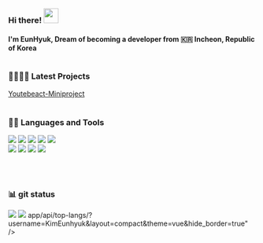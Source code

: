 <!--
### Hi there 👋
**KimEunhyuk/KimEunhyuk** is a ✨ _special_ ✨ repository because its `README.md` (this file) appears on your GitHub profile.

Here are some ideas to get you started:

- 🔭 I’m currently working on ...
- 🌱 I’m currently learning ...
- 👯 I’m looking to collaborate on ...
- 🤔 I’m looking for help with ...
- 💬 Ask me about ...
- 📫 How to reach me: ...
- 😄 Pronouns: ...
- ⚡ Fun fact: ...
-->

### Hi there! <img src="https://raw.githubusercontent.com/MartinHeinz/MartinHeinz/master/wave.gif" width="30px">
#### I'm EunHyuk, Dream of becoming a developer from :kr: Incheon, Republic of Korea <br><br>

<!-- ### About me -->

<!-- ### Interest -->

### 👨‍👩‍👧‍👦 Latest Projects
[Youtebeact-Miniproject](https://github.com/KimEunhyuk/Youtubeact-Miniproject.git) <br><br>



### 👨‍💻 Languages and Tools
<p>
<img src="https://img.shields.io/badge/Java-007396?style=flat-square&logo=Java&logoColor=white"/>
<img src="https://img.shields.io/badge/HTML5-E34F26?&style=flat-square&logo=html5&logoColor=white"/> 
<img src="https://img.shields.io/badge/CSS3-1572B6?style=flat-square&logo=css3&logoColor=white" /> 
<img src="https://img.shields.io/badge/JavaScript-323330?style=flat-square&logo=javascript&logoColor=F7DF1E" />
<img src="https://img.shields.io/badge/MySQL-4479A1?style=flat-square&logo=MySQL&logoColor=white"/><br>
<img src="https://img.shields.io/badge/Node.js-339933?style=flat-square&logo=Node.js&logoColor=white"/>
<img src="https://img.shields.io/badge/React-61DAFB?style=flat-square&logo=React&logoColor=white"/>
<img src="https://img.shields.io/badge/Android-3DDC84?style=flat-square&logo=Android&logoColor=white"/>
<img src="https://img.shields.io/badge/Python-3766AB?style=flat-square&logo=Python&logoColor=white"/>
</p> <br><br>

<!-- ### connect with me -->
<p>

</p>



### 📊 git status 
<!-- status bar -->
  <img src="https://github-readme-stats.vercel.app/api?username=KimEunhyuk&layout=compact&show_icons=true&theme=vue&hide_border=true" />
  <img src="https://github-readme-stats.vercel.app/api/top-langs/?username=KimEunhyuk&layout=compact&theme=vue&hide_border=true" />
app/api/top-langs/?username=KimEunhyuk&layout=compact&theme=vue&hide_border=true" />
